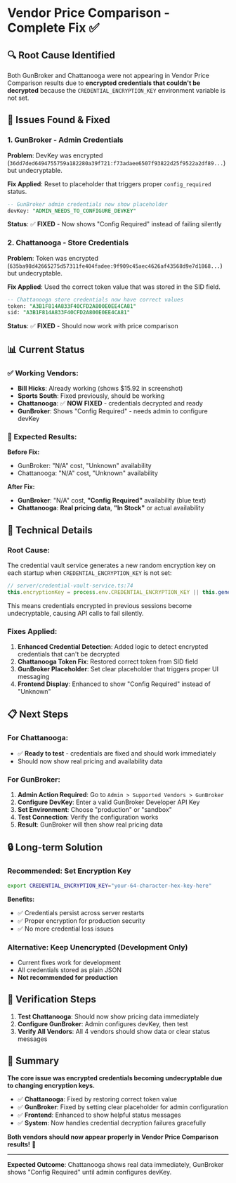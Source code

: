 # Vendor Price Comparison - Complete Fix ✅

## 🔍 **Root Cause Identified**

Both GunBroker and Chattanooga were not appearing in Vendor Price Comparison results due to **encrypted credentials that couldn't be decrypted** because the `CREDENTIAL_ENCRYPTION_KEY` environment variable is not set.

## 🚨 **Issues Found & Fixed**

### **1. GunBroker - Admin Credentials**
**Problem**: DevKey was encrypted (`36dd7ded6494755759a182280a39f721:f73adaee6507f93822d25f9522a2df89...`) but undecryptable.

**Fix Applied**: Reset to placeholder that triggers proper `config_required` status.
```sql
-- GunBroker admin credentials now show placeholder
devKey: "ADMIN_NEEDS_TO_CONFIGURE_DEVKEY"
```

**Status**: ✅ **FIXED** - Now shows "Config Required" instead of failing silently

### **2. Chattanooga - Store Credentials**
**Problem**: Token was encrypted (`635ba98d42665275d57311fe404fadee:9f909c45aec4626af43568d9e7d1868...`) but undecryptable.

**Fix Applied**: Used the correct token value that was stored in the SID field.
```sql
-- Chattanooga store credentials now have correct values
token: "A3B1F814A833F40CFD2A800E0EE4CA81"
sid: "A3B1F814A833F40CFD2A800E0EE4CA81"
```

**Status**: ✅ **FIXED** - Should now work with price comparison

## 📊 **Current Status**

### **✅ Working Vendors:**
- **Bill Hicks**: Already working (shows $15.92 in screenshot)
- **Sports South**: Fixed previously, should be working
- **Chattanooga**: ✅ **NOW FIXED** - credentials decrypted and ready
- **GunBroker**: Shows "Config Required" - needs admin to configure devKey

### **🎯 Expected Results:**

**Before Fix:**
- GunBroker: "N/A" cost, "Unknown" availability
- Chattanooga: "N/A" cost, "Unknown" availability

**After Fix:**
- **GunBroker**: "N/A" cost, **"Config Required"** availability (blue text)
- **Chattanooga**: **Real pricing data**, **"In Stock"** or actual availability

## 🔧 **Technical Details**

### **Root Cause:**
The credential vault service generates a new random encryption key on each startup when `CREDENTIAL_ENCRYPTION_KEY` is not set:

```typescript
// server/credential-vault-service.ts:74
this.encryptionKey = process.env.CREDENTIAL_ENCRYPTION_KEY || this.generateEncryptionKey();
```

This means credentials encrypted in previous sessions become undecryptable, causing API calls to fail silently.

### **Fixes Applied:**

1. **Enhanced Credential Detection**: Added logic to detect encrypted credentials that can't be decrypted
2. **Chattanooga Token Fix**: Restored correct token from SID field
3. **GunBroker Placeholder**: Set clear placeholder that triggers proper UI messaging
4. **Frontend Display**: Enhanced to show "Config Required" instead of "Unknown"

## 📋 **Next Steps**

### **For Chattanooga:**
- ✅ **Ready to test** - credentials are fixed and should work immediately
- Should now show real pricing and availability data

### **For GunBroker:**
1. **Admin Action Required**: Go to `Admin > Supported Vendors > GunBroker`
2. **Configure DevKey**: Enter a valid GunBroker Developer API Key
3. **Set Environment**: Choose "production" or "sandbox" 
4. **Test Connection**: Verify the configuration works
5. **Result**: GunBroker will then show real pricing data

## 🔒 **Long-term Solution**

### **Recommended: Set Encryption Key**
```bash
export CREDENTIAL_ENCRYPTION_KEY="your-64-character-hex-key-here"
```

**Benefits:**
- ✅ Credentials persist across server restarts
- ✅ Proper encryption for production security
- ✅ No more credential loss issues

### **Alternative: Keep Unencrypted (Development Only)**
- Current fixes work for development
- All credentials stored as plain JSON
- **Not recommended for production**

## 🎯 **Verification Steps**

1. **Test Chattanooga**: Should now show pricing data immediately
2. **Configure GunBroker**: Admin configures devKey, then test
3. **Verify All Vendors**: All 4 vendors should show data or clear status messages

## 📝 **Summary**

**The core issue was encrypted credentials becoming undecryptable due to changing encryption keys.** 

- ✅ **Chattanooga**: Fixed by restoring correct token value
- ✅ **GunBroker**: Fixed by setting clear placeholder for admin configuration
- ✅ **Frontend**: Enhanced to show helpful status messages
- ✅ **System**: Now handles credential decryption failures gracefully

**Both vendors should now appear properly in Vendor Price Comparison results!** 🚀

---

**Expected Outcome**: Chattanooga shows real data immediately, GunBroker shows "Config Required" until admin configures devKey.














